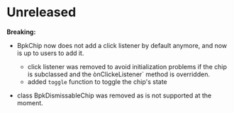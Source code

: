 # Unreleased

**Breaking:**

- BpkChip now does not add a click listener by default anymore, and now is up to users to add it.
  - click listener was removed to avoid initialization problems if the chip is subclassed and the
    ònClickeListener` method is overridden.
  - added `toggle` function to toggle the chip's state

- class BpkDismissableChip was removed as is not supported at the moment.